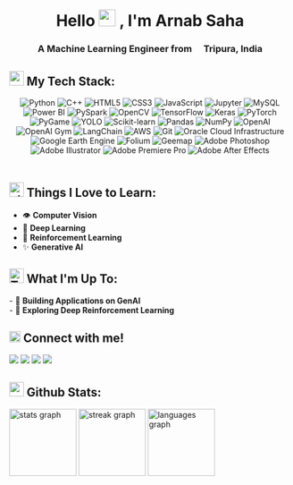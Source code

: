 <h1 align="center">Hello <img src="https://emojis.slackmojis.com/emojis/images/1531849430/4246/blob-sunglasses.gif?1531849430" width="30"/> , I'm Arnab Saha</h1>
<h3 align="center">A Machine Learning Engineer from <img src="https://cdn-icons-png.flaticon.com/512/3909/3909444.png" width="13"/> Tripura, India</h3>

<h2><img src="https://emojis.slackmojis.com/emojis/images/1643514067/233/snorlax.png?1643514067" height="26"> My Tech Stack: </h2>
<div align="center" style="padding-bottom: 20px">
  <img src="https://img.shields.io/badge/Python-1565c0?style=for-the-badge&logo=python&logoColor=25a18e" alt="Python"/>
  <img src="https://img.shields.io/badge/C++-d6e2e9?style=for-the-badge&logo=c%2B%2B&logoColor=black" alt="C++"/>
  <img src="https://img.shields.io/badge/HTML5-E34F26?style=for-the-badge&logo=html5&logoColor=FFFFFF" alt="HTML5"/>
  <img src="https://img.shields.io/badge/CSS3-1572B6?style=for-the-badge&logo=css3&logoColor=FFFFFF" alt="CSS3"/>
  <img src="https://img.shields.io/badge/JavaScript-323330?style=for-the-badge&logo=javascript&logoColor=F7DF1E" alt="JavaScript"/>
  <img src="https://img.shields.io/badge/Jupyter-F37626?style=for-the-badge&logo=jupyter&logoColor=FFFFFF" alt="Jupyter"/>
  <img src="https://img.shields.io/badge/MySQL-00758F?style=for-the-badge&logo=mysql&logoColor=FFFFFF" alt="MySQL"/>
  <img src="https://img.shields.io/badge/PowerBI-FBBA00?style=for-the-badge&logo=google-analytics&logoColor=black" alt="Power BI"/>
  <img src="https://img.shields.io/badge/PySpark-BF360C?style=for-the-badge&logo=apache-spark&logoColor=FFFFFF" alt="PySpark"/>
  <img src="https://img.shields.io/badge/OpenCV-003554?style=for-the-badge&logo=opencv&logoColor=FFFFFF" alt="OpenCV"/>
  <img src="https://img.shields.io/badge/TensorFlow-FF6F00?style=for-the-badge&logo=tensorflow&logoColor=FFFFFF" alt="TensorFlow"/>
  <img src="https://img.shields.io/badge/Keras-A9392C?style=for-the-badge&logo=keras&logoColor=FFFFFF" alt="Keras"/>
  <img src="https://img.shields.io/badge/PyTorch-EE4C2C?style=for-the-badge&logo=pytorch&logoColor=FFFFFF" alt="PyTorch"/>
  <img src="https://img.shields.io/badge/PyGame-223372?style=for-the-badge&logo=pygame&logoColor=FFFFFF" alt="PyGame"/>
  <img src="https://img.shields.io/badge/YOLO-282C34?style=for-the-badge&logo=Ultralytics_YOLO&logoColor=00FFFF" alt="YOLO"/>
  <img src="https://img.shields.io/badge/scikit--learn-0C0D0D?style=for-the-badge&logo=scikit-learn&logoColor=F7931E" alt="Scikit-learn"/>
  <img src="https://img.shields.io/badge/Pandas-150458?style=for-the-badge&logo=pandas&logoColor=FFFFFF" alt="Pandas"/>
  <img src="https://img.shields.io/badge/NumPy-013243?style=for-the-badge&logo=numpy&logoColor=FFFFFF" alt="NumPy"/>
  <img src="https://img.shields.io/badge/OpenAI-412991?style=for-the-badge&logo=openai&logoColor=FFFFFF" alt="OpenAI"/>
  <img src="https://img.shields.io/badge/OpenAI_Gym-000000?style=for-the-badge&logo=openai-gym&logoColor=FFFFFF" alt="OpenAI Gym"/>
  <img src="https://img.shields.io/badge/LangChain-2D3748?style=for-the-badge&logo=langchain&logoColor=FFFFFF" alt="LangChain"/>
  <img src="https://img.shields.io/badge/AWS-f3c622?style=for-the-badge&logo=amazon-web-services&logoColor=0d1b2a" alt="AWS"/>
  <img src="https://img.shields.io/badge/git-F05032?style=for-the-badge&logo=git&logoColor=FFFFFF" alt="Git"/>
  <img src="https://img.shields.io/badge/OCI-C74634?style=for-the-badge&logo=oracle&logoColor=FFFFFF" alt="Oracle Cloud Infrastructure"/>
  <img src="https://img.shields.io/badge/Google_Earth_Engine-4285F4?style=for-the-badge&logo=google-earth&logoColor=FFFFFF" alt="Google Earth Engine"/>
  <img src="https://img.shields.io/badge/Folium-1A8E1A?style=for-the-badge&logo=folium&logoColor=FFFFFF" alt="Folium"/>
  <img src="https://img.shields.io/badge/Geemap-D2B48C?style=for-the-badge&logo=geemap&logoColor=FFFFFF" alt="Geemap"/>
  <img alt="Adobe Photoshop" src="https://img.shields.io/badge/Adobe_Photoshop-31A8FF?style=for-the-badge&logo=Adobe-Photoshop&logoColor=001E36" />
  <img alt="Adobe Illustrator" src="https://img.shields.io/badge/Adobe_Illustrator-f2f2f2?style=for-the-badge&logo=Adobe-Illustrator&logoColor=330000" />
  <img alt="Adobe Premiere Pro" src="https://img.shields.io/badge/Adobe_Premiere_Pro-9999FF?style=for-the-badge&logo=Adobe-Premiere-Pro&logoColor=330D3E" />
  <img alt="Adobe After Effects" src="https://img.shields.io/badge/Adobe_After_Effects-1e152a?style=for-the-badge&logo=Adobe-After-Effects&logoColor=white" />
</div>



<h2><img src="https://emojis.slackmojis.com/emojis/images/1703739561/84551/starsq.gif?1703739561" width="26" alt="starsq"/> Things I Love to Learn: </h2>
<ul>
  <li>  👁️ <strong>Computer Vision</strong></li>
  <li>  🧠 <strong>Deep Learning</strong></li>
  <li> 🤖 <strong>Reinforcement Learning</strong></li>
  <li> ✨ <strong>Generative AI</strong> </li> 
</ul>

<h2><img src="https://emojis.slackmojis.com/emojis/images/1643514738/7421/typingcat.gif?1643514738" height="26" alt="Typing Cat"/> What I'm Up To: </h2>
<p>
  - 🧩 <strong>Building Applications on GenAI</strong><br>
  - 🔮 <strong>Exploring Deep Reinforcement Learning</strong><br>
</p>


<h2><img src="https://emojis.slackmojis.com/emojis/images/1666129364/61762/blob-heart.png?1666129364" width="20"/> Connect with me!</h2>
<p>
  <a href="https://mail.google.com/mail/arnabsaha9786@gmail.com"><img src="https://img.shields.io/badge/Gmail-red.svg?&style=for-the-badge&logo=Gmail&logoColor=white"></a> 
  <a href="https://www.linkedin.com/in/arnab-saha-7o7"><img src="https://img.shields.io/badge/Linkedin-%230077B5.svg?&style=for-the-badge&logo=linkedin&logoColor=white"></a> 
  <a href="https://www.instagram.com/arnab_saha_7/"><img src="https://img.shields.io/badge/Instagram-%23E4405F.svg?&style=for-the-badge&logo=instagram&logoColor=white"></a> 
  <a href="https://www.youtube.com/@captainsonline"><img src="https://img.shields.io/badge/YouTube-DE2925.svg?&style=for-the-badge&logo=youtube&logoColor=white"></a> 
</p>


<h2><img src="https://emojis.slackmojis.com/emojis/images/1643514058/149/sonic.gif?1643514058" height="26" alt="sonic"/> Github Stats: </h2>
<div align="left">
  <img src="https://github-readme-stats.vercel.app/api?username=arnabsaha7&show_icons=true&theme=codeSTACKr&hide_border=true&count_private=true&include_all_commits=true" height="120" alt="stats graph" />
  <img src="https://streak-stats.demolab.com?user=arnabsaha7&locale=en&mode=daily&theme=codeSTACKr&hide_border=true&border_radius=2" height="120" alt="streak graph" />
  <img src="https://github-readme-stats.vercel.app/api/top-langs?username=arnabsaha7&locale=en&hide_title=false&layout=compact&card_width=320&langs_count=8&theme=codeSTACKr&hide_border=true" height="120" alt="languages graph" />
</div>

###
